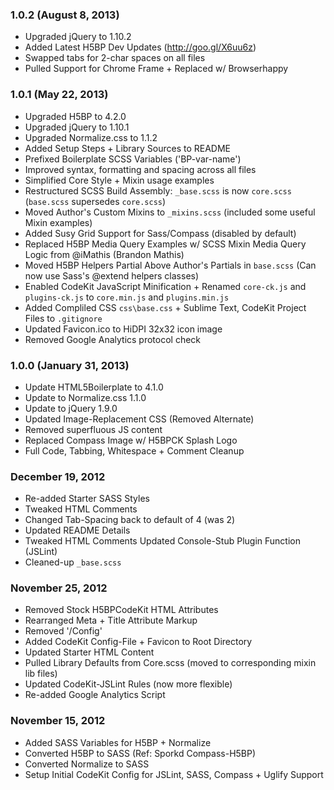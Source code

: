 ### 1.0.2 (August 8, 2013)
* Upgraded jQuery to 1.10.2
* Added Latest H5BP Dev Updates (http://goo.gl/X6uu6z)
* Swapped tabs for 2-char spaces on all files
* Pulled Support for Chrome Frame + Replaced w/ Browserhappy


### 1.0.1 (May 22, 2013)
* Upgraded H5BP to 4.2.0
* Upgraded jQuery to 1.10.1
* Upgraded Normalize.css to 1.1.2
* Added Setup Steps + Library Sources to README
* Prefixed Boilerplate SCSS Variables ('BP-var-name')
* Improved syntax, formatting and spacing across all files
* Simplified Core Style + Mixin usage examples
* Restructured SCSS Build Assembly: `_base.scss` is
  now `core.scss` (`base.scss` supersedes `core.scss`)
* Moved Author's Custom Mixins to `_mixins.scss` (included 
  some useful Mixin examples)
* Added Susy Grid Support for Sass/Compass (disabled by default)
* Replaced H5BP Media Query Examples w/ SCSS Mixin Media
  Query Logic from @iMathis (Brandon Mathis)
* Moved H5BP Helpers Partial Above Author's Partials
  in `base.scss` (Can now use Sass's @extend helpers classes)
* Enabled CodeKit JavaScript Minification + 
  Renamed `core-ck.js` and `plugins-ck.js` 
  to `core.min.js` and `plugins.min.js`
* Added Compliled CSS `css\base.css` + Sublime Text, CodeKit
  Project Files to `.gitignore`
* Updated Favicon.ico to HiDPI 32x32 icon image
* Removed Google Analytics protocol check


### 1.0.0 (January 31, 2013)
* Update HTML5Boilerplate to 4.1.0
* Update to Normalize.css 1.1.0
* Update to jQuery 1.9.0
* Updated Image-Replacement CSS (Removed Alternate)
* Removed superfluous JS content
* Replaced Compass Image w/ H5BPCK Splash Logo
* Full Code, Tabbing, Whitespace + Comment Cleanup


### December 19, 2012
* Re-added Starter SASS Styles
* Tweaked HTML Comments
* Changed Tab-Spacing back to default of 4 (was 2)
* Updated README Details
* Tweaked HTML Comments
  Updated Console-Stub Plugin Function (JSLint) 
* Cleaned-up `_base.scss`


### November 25, 2012
* Removed Stock H5BPCodeKit HTML Attributes 
* Rearranged Meta + Title Attribute Markup
* Removed '/Config' 
* Added CodeKit Config-File + Favicon to Root
  Directory
* Updated Starter HTML Content
* Pulled Library Defaults from Core.scss (moved to
  corresponding mixin lib files)
* Updated CodeKit-JSLint Rules (now more flexible)
* Re-added Google Analytics Script


### November 15, 2012
* Added SASS Variables for H5BP + Normalize
* Converted H5BP to SASS (Ref: Sporkd Compass-H5BP)
* Converted Normalize to SASS
* Setup Initial CodeKit Config for JSLint, SASS, 
  Compass + Uglify Support

